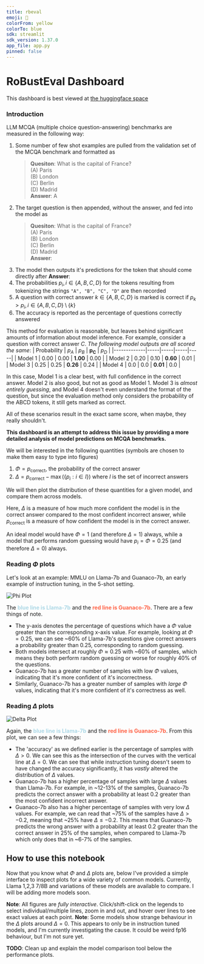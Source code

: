 ```yaml
---
title: rbeval
emoji: 💩
colorFrom: yellow
colorTo: blue
sdk: streamlit
sdk_version: 1.37.0
app_file: app.py
pinned: false
---
```


# RoBustEval Dashboard

This dashboard is best viewed at [the huggingface space](https://huggingface.co/spaces/mli-will/rbeval)

### Introduction

LLM MCQA (multiple choice question-answering) benchmarks are measured in the following way:
1. Some number of few shot examples are pulled from the validation set of the MCQA benchmark and formatted as
    > **Quesiton**: What is the capital of France? \
    > (A) Paris \
    > (B) London \
    > (C) Berlin \
    > (D) Madrid \
    > **Answer**: A
2. The target question is then appended, without the answer, and fed into the model as
    > **Quesiton**: What is the capital of France? \
    > (A) Paris \
    > (B) London \
    > (C) Berlin \
    > (D) Madrid \
    > **Answer**:
3. The model then outputs it's predictions for the token that should come directly after **Answer**:
4. The probabilities $p_i, i \in \{A,B,C,D\}$ for the tokens resulting from tokenizing the strings `"A", "B", "C", "D"` are then recorded
5. A question with correct answer $k \in \{A,B,C,D\}$ is marked is correct if $p_k > p_i, i \in \{A,B,C,D\} \setminus \{k\}$
6. The accuracy is reported as the percentage of questions correctly answered

This method for evaluation is reasonable, but leaves behind significant amounts of information about model inference.
For example, consider a question with correct answer $C$. *The following model outputs are all scored the same*:
| Probability | $p_A$   | $p_B$   | $\mathbf{p_C}$   | $p_D$   |
|-------------|-----|-----|-----|-----|
| Model 1     | 0.00 | 0.00 | **1.00** | 0.00 |
| Model 2     | 0.20 | 0.10 | **0.60** | 0.01 |
| Model 3     | 0.25 | 0.25 | **0.26** | 0.24 |
| Model 4     | 0.0 | 0.0 | **0.01** | 0.0 |

In this case, Model 1 is a clear best, with full confidence in the correct answer.
Model 2 is also good, but not as good as Model 1.
Model 3 is _almost entirely guessing_, and Model 4 doesn't even understand the format of the question, but since the evaluation method only considers the probability of the ABCD tokens, it still gets marked as correct.

All of these scenarios result in the exact same score, when maybe, they really shouldn't.

**This dashboard is an attempt to address this issue by providing a more detailed analysis of model predictions on MCQA benchmarks.**

We will be interested in the following quantities (symbols are chosen to make them easy to type into figures)
1. $\Phi = p_{\text{correct}}$, the probability of the correct answer
2. $\Delta = p_{\text{correct}} - \max(\{p_i : i \in I\})$ where $I$ is the set of incorrect answers

We will then plot the distribution of these quantities for a given model, and compare them across models.

Here, $\Delta$ is a measure of how much more confident the model is in the correct answer compared to the most confident incorrect answer, while $p_{\text{correct}}$ is a measure of how confident the model is in the correct answer.

An ideal model would have $\Phi = 1$ (and therefore $\Delta=1$) always, while a model that performs random guessing would have $p_i = \Phi = 0.25$ (and therefore $\Delta=0$) always.

### Reading $\Phi$ plots
Let's look at an example: MMLU on Llama-7b and Guanaco-7b, an early example of instruction tuning, in the 5-shot setting.

![Phi Plot](llama1-guanaco-base-phi-plot.png)

The <span style="color:lightblue">**blue line is Llama-7b**</span> and the <span style="color:tomato">**red line is Guanaco-7b**</span>. There are a few things of note.
* The y-axis denotes the percentage of questions which have a $\Phi$ value greater than the corresponding x-axis value. For example, looking at $\Phi=0.25$, we can see ~60% of Llama-7b's questions give correct answers a probability greater than 0.25, corresponding to random guessing.
* Both models intersect at roughly $\Phi \approx 0.25$ with ~60% of samples, which means they both perform random guessing or worse for roughly 40% of the questions.
* Guanaco-7b has a greater number of samples with low $\Phi$ values, indicating that it's more confident of it's incorrectness.
* Similarly, Guanaco-7b has a greater number of samples with *large* $\Phi$ values, indicating that it's more confident of it's correctness as well.

### Reading $\Delta$ plots

![Delta Plot](llama1-guanaco-base-delta-plot.png)

Again, the <span style="color:lightblue">**blue line is Llama-7b**</span> and the <span style="color:tomato">**red line is Guanaco-7b**</span>. From this plot, we can see a few things:
* The 'accuracy' as we defined earlier is the percentage of samples with $\Delta > 0$. We can see this as the intersection of the curves with the vertical line at $\Delta = 0$. We can see that while instruction tuning doesn't seem to have changed the accuracy significantly, it has *vastly* altered the distribution of $\Delta$ values.
* Guanaco-7b has a higher percentage of samples with large $\Delta$ values than Llama-7b. For example, in ~12-13% of the samples, Guanaco-7b predicts the correct answer with a probability at least 0.2 greater than the most confident incorrect answer.
* Guanaco-7b also has a higher percentage of samples with very low $\Delta$ values. For example, we can read that ~75% of the samples have $\Delta > -0.2$, meaning that ~25% have $\Delta \leq -0.2$. This means that Guanaco-7b predicts the wrong answer with a probability at least 0.2 greater than the correct answer in 25% of the samples, when compared to Llama-7b which only does that in ~6-7% of the samples.


## How to use this notebook

Now that you know what $\Phi$ and $\Delta$ plots are, below I've provided a simple interface to inspect plots for a wide variety of common models.
Currently, Llama 1,2,3 7/8B and variations of these models are available to compare.
I will be adding more models soon.

**Note**: All figures are *fully interactive*. Click/shift-click on the legends to select individual/multiple lines, zoom in and out, and hover over lines to see exact values at each point.
**Note**: Some models show strange behaviour in the $\Delta$ plots around $\Delta=0$. This appears to only be in instruction tuned models, and I'm currently investigating the cause. It could be weird fp16 behaviour, but I'm not sure yet.

**TODO**: Clean up and explain the model comparison tool below the performance plots.
